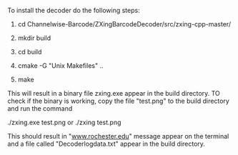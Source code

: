 To install the decoder do the following steps:

1) cd Channelwise-Barcode/ZXingBarcodeDecoder/src/zxing-cpp-master/

2) mkdir build 

3) cd build

4) cmake -G "Unix Makefiles" ..

5) make

This will result in a binary file zxing.exe appear in the build directory. TO check if the binary is working, copy the file "test.png"
to the build directory and run the command

./zxing.exe test.png 
        or
./zxing test.png		

This should result in "www.rochester.edu" message appear on the terminal and a file called "Decoderlogdata.txt" appear in the build directory.